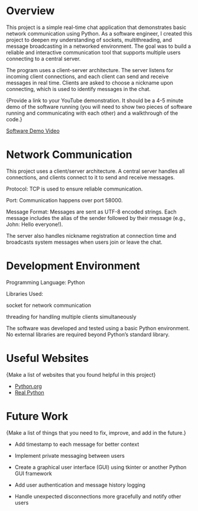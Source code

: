 # Overview

This project is a simple real-time chat application that demonstrates basic network communication using Python. As a software engineer, I created this project to deepen my understanding of sockets, multithreading, and message broadcasting in a networked environment. The goal was to build a reliable and interactive communication tool that supports multiple users connecting to a central server.

The program uses a client-server architecture. The server listens for incoming client connections, and each client can send and receive messages in real time. Clients are asked to choose a nickname upon connecting, which is used to identify messages in the chat.

{Provide a link to your YouTube demonstration.  It should be a 4-5 minute demo of the software running (you will need to show two pieces of software running and communicating with each other) and a walkthrough of the code.}

[Software Demo Video](http://youtube.link.goes.here)

# Network Communication

This project uses a client/server architecture. A central server handles all connections, and clients connect to it to send and receive messages.

Protocol: TCP is used to ensure reliable communication.

Port: Communication happens over port 58000.

Message Format: Messages are sent as UTF-8 encoded strings. Each message includes the alias of the sender followed by their message (e.g., John: Hello everyone!).

The server also handles nickname registration at connection time and broadcasts system messages when users join or leave the chat.

# Development Environment

Programming Language: Python 

Libraries Used:

socket for network communication

threading for handling multiple clients simultaneously

The software was developed and tested using a basic Python environment. No external libraries are required beyond Python’s standard library.


# Useful Websites

{Make a list of websites that you found helpful in this project}
* [Python.org](https://docs.python.org/3/howto/sockets.html)
* [Real Python](https://realpython.com/python-sockets/)

# Future Work

{Make a list of things that you need to fix, improve, and add in the future.}
* Add timestamp to each message for better context

* Implement private messaging between users

* Create a graphical user interface (GUI) using tkinter or another Python GUI framework

* Add user authentication and message history logging

* Handle unexpected disconnections more gracefully and notify other users